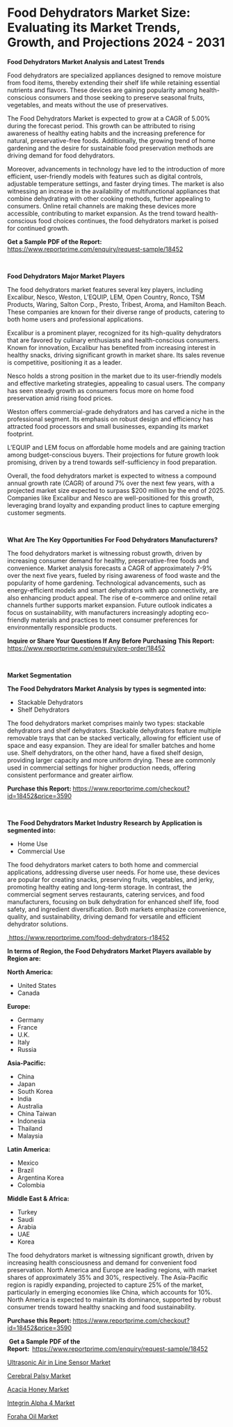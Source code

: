 <p><h1>Food Dehydrators Market Size: Evaluating its Market Trends, Growth, and Projections 2024 - 2031</h1></p><p><strong>Food Dehydrators Market Analysis and Latest Trends</strong></p>
<p><p>Food dehydrators are specialized appliances designed to remove moisture from food items, thereby extending their shelf life while retaining essential nutrients and flavors. These devices are gaining popularity among health-conscious consumers and those seeking to preserve seasonal fruits, vegetables, and meats without the use of preservatives.</p><p>The Food Dehydrators Market is expected to grow at a CAGR of 5.00% during the forecast period. This growth can be attributed to rising awareness of healthy eating habits and the increasing preference for natural, preservative-free foods. Additionally, the growing trend of home gardening and the desire for sustainable food preservation methods are driving demand for food dehydrators.</p><p>Moreover, advancements in technology have led to the introduction of more efficient, user-friendly models with features such as digital controls, adjustable temperature settings, and faster drying times. The market is also witnessing an increase in the availability of multifunctional appliances that combine dehydrating with other cooking methods, further appealing to consumers. Online retail channels are making these devices more accessible, contributing to market expansion. As the trend toward health-conscious food choices continues, the food dehydrators market is poised for continued growth.</p></p>
<p><strong>Get a Sample PDF of the Report:&nbsp;</strong> <a href="https://www.reportprime.com/enquiry/request-sample/18452?utm_campaign=1110&utm_medium=2&utm_source=Github&utm_content=ia&utm_term=21112024&utm_id=food-dehydrators">https://www.reportprime.com/enquiry/request-sample/18452</a></p>
<p>&nbsp;</p>
<p><strong>Food Dehydrators Major Market Players</strong></p>
<p><p>The food dehydrators market features several key players, including Excalibur, Nesco, Weston, L’EQUIP, LEM, Open Country, Ronco, TSM Products, Waring, Salton Corp., Presto, Tribest, Aroma, and Hamilton Beach. These companies are known for their diverse range of products, catering to both home users and professional applications.</p><p>Excalibur is a prominent player, recognized for its high-quality dehydrators that are favored by culinary enthusiasts and health-conscious consumers. Known for innovation, Excalibur has benefited from increasing interest in healthy snacks, driving significant growth in market share. Its sales revenue is competitive, positioning it as a leader.</p><p>Nesco holds a strong position in the market due to its user-friendly models and effective marketing strategies, appealing to casual users. The company has seen steady growth as consumers focus more on home food preservation amid rising food prices.</p><p>Weston offers commercial-grade dehydrators and has carved a niche in the professional segment. Its emphasis on robust design and efficiency has attracted food processors and small businesses, expanding its market footprint.</p><p>L’EQUIP and LEM focus on affordable home models and are gaining traction among budget-conscious buyers. Their projections for future growth look promising, driven by a trend towards self-sufficiency in food preparation.</p><p>Overall, the food dehydrators market is expected to witness a compound annual growth rate (CAGR) of around 7% over the next few years, with a projected market size expected to surpass $200 million by the end of 2025. Companies like Excalibur and Nesco are well-positioned for this growth, leveraging brand loyalty and expanding product lines to capture emerging customer segments.</p></p>
<p>&nbsp;</p>
<p><strong>What Are The Key Opportunities For Food Dehydrators Manufacturers?</strong></p>
<p><p>The food dehydrators market is witnessing robust growth, driven by increasing consumer demand for healthy, preservative-free foods and convenience. Market analysis forecasts a CAGR of approximately 7-9% over the next five years, fueled by rising awareness of food waste and the popularity of home gardening. Technological advancements, such as energy-efficient models and smart dehydrators with app connectivity, are also enhancing product appeal. The rise of e-commerce and online retail channels further supports market expansion. Future outlook indicates a focus on sustainability, with manufacturers increasingly adopting eco-friendly materials and practices to meet consumer preferences for environmentally responsible products.</p></p>
<p><strong>Inquire or Share Your Questions If Any Before Purchasing This Report:</strong> <a href="https://www.reportprime.com/enquiry/pre-order/18452?utm_campaign=1110&utm_medium=2&utm_source=Github&utm_content=ia&utm_term=21112024&utm_id=food-dehydrators">https://www.reportprime.com/enquiry/pre-order/18452</a></p>
<p>&nbsp;</p>
<p><strong>Market Segmentation</strong></p>
<p><strong>The Food Dehydrators Market Analysis by types is segmented into:</strong></p>
<p><ul><li>Stackable Dehydrators</li><li>Shelf Dehydrators</li></ul></p>
<p><p>The food dehydrators market comprises mainly two types: stackable dehydrators and shelf dehydrators. Stackable dehydrators feature multiple removable trays that can be stacked vertically, allowing for efficient use of space and easy expansion. They are ideal for smaller batches and home use. Shelf dehydrators, on the other hand, have a fixed shelf design, providing larger capacity and more uniform drying. These are commonly used in commercial settings for higher production needs, offering consistent performance and greater airflow.</p></p>
<p><strong>Purchase this Report:&nbsp;</strong><a href="https://www.reportprime.com/checkout?id=18452&price=3590&utm_campaign=1110&utm_medium=2&utm_source=Github&utm_content=ia&utm_term=21112024&utm_id=food-dehydrators">https://www.reportprime.com/checkout?id=18452&price=3590</a></p>
<p>&nbsp;</p>
<p><strong>The Food Dehydrators Market Industry Research by Application is segmented into:</strong></p>
<p><ul><li>Home Use</li><li>Commercial Use</li></ul></p>
<p><p>The food dehydrators market caters to both home and commercial applications, addressing diverse user needs. For home use, these devices are popular for creating snacks, preserving fruits, vegetables, and jerky, promoting healthy eating and long-term storage. In contrast, the commercial segment serves restaurants, catering services, and food manufacturers, focusing on bulk dehydration for enhanced shelf life, food safety, and ingredient diversification. Both markets emphasize convenience, quality, and sustainability, driving demand for versatile and efficient dehydrator solutions.</p></p>
<p><a href="https://www.reportprime.com/food-dehydrators-r18452?utm_campaign=1110&utm_medium=2&utm_source=Github&utm_content=ia&utm_term=21112024&utm_id=food-dehydrators">&nbsp;https://www.reportprime.com/food-dehydrators-r18452</a></p>
<p><strong>In terms of Region, the Food Dehydrators Market Players available by Region are:</strong></p>
<p>
    <p> <strong> North America: </strong>
        <ul>
            <li>United States</li>
            <li>Canada</li>
        </ul>
        </p> 
    <p> <strong> Europe: </strong>
        <ul>
            <li>Germany</li>
            <li>France</li>
            <li>U.K.</li>
            <li>Italy</li>
            <li>Russia</li>
        </ul>
        </p> 
    <p> <strong> Asia-Pacific: </strong>
        <ul>
            <li>China</li>
            <li>Japan</li>
            <li>South Korea</li>
            <li>India</li>
            <li>Australia</li>
            <li>China Taiwan</li>
            <li>Indonesia</li>
            <li>Thailand</li>
            <li>Malaysia</li>
        </ul>
        </p> 
    <p> <strong> Latin America: </strong>
        <ul>
            <li>Mexico</li>
            <li>Brazil</li>
            <li>Argentina Korea</li>
            <li>Colombia</li>
        </ul>
        </p> 
    <p> <strong> Middle East & Africa: </strong>
        <ul>
            <li>Turkey</li>
            <li>Saudi</li>
            <li>Arabia</li>
            <li>UAE</li>
            <li>Korea</li>
        </ul>
    </p>
    </p>
<p><p>The food dehydrators market is witnessing significant growth, driven by increasing health consciousness and demand for convenient food preservation. North America and Europe are leading regions, with market shares of approximately 35% and 30%, respectively. The Asia-Pacific region is rapidly expanding, projected to capture 25% of the market, particularly in emerging economies like China, which accounts for 10%. North America is expected to maintain its dominance, supported by robust consumer trends toward healthy snacking and food sustainability.</p></p>
<p><strong>Purchase this Report: </strong><a href="https://www.reportprime.com/checkout?id=18452&price=3590&utm_campaign=1110&utm_medium=2&utm_source=Github&utm_content=ia&utm_term=21112024&utm_id=food-dehydrators">https://www.reportprime.com/checkout?id=18452&price=3590</a></p>
<p>&nbsp;<strong>Get a Sample PDF of the Report:&nbsp;&nbsp;</strong><a href="https://www.reportprime.com/enquiry/request-sample/18452?utm_campaign=1110&utm_medium=2&utm_source=Github&utm_content=ia&utm_term=21112024&utm_id=food-dehydrators">https://www.reportprime.com/enquiry/request-sample/18452</a></p>
<p><strong></strong></p>
<p><p><a href="https://www.linkedin.com/pulse/ultrasonic-air-line-sensor-market-global-insights-regional-b2xlf?utm_campaign=1110&utm_medium=2&utm_source=Github&utm_content=ia&utm_term=21112024&utm_id=food-dehydrators">Ultrasonic Air in Line Sensor Market</a></p><p><a href="https://issuu.com/reportprime-2/docs/cerebral-palsy-market-size-2030.ppt_d4aa8b852fbd19?utm_campaign=1110&utm_medium=2&utm_source=Github&utm_content=ia&utm_term=21112024&utm_id=food-dehydrators">Cerebral Palsy Market</a></p><p><a href="https://www.linkedin.com/pulse/forecasting-trends-acacia-honey-market-sales-revenue-projected-yi8je?utm_campaign=1110&utm_medium=2&utm_source=Github&utm_content=ia&utm_term=21112024&utm_id=food-dehydrators">Acacia Honey Market</a></p><p><a href="https://issuu.com/reportprime-2/docs/integrin-alpha-4-market-size-2030.p_e34fb9d01c11b0?utm_campaign=1110&utm_medium=2&utm_source=Github&utm_content=ia&utm_term=21112024&utm_id=food-dehydrators">Integrin Alpha 4 Market</a></p><p><a href="https://www.linkedin.com/pulse/disruption-innovation-foraha-oil-industry-market-analysis-future-0oh1e?utm_campaign=1110&utm_medium=2&utm_source=Github&utm_content=ia&utm_term=21112024&utm_id=food-dehydrators">Foraha Oil Market</a></p></p>